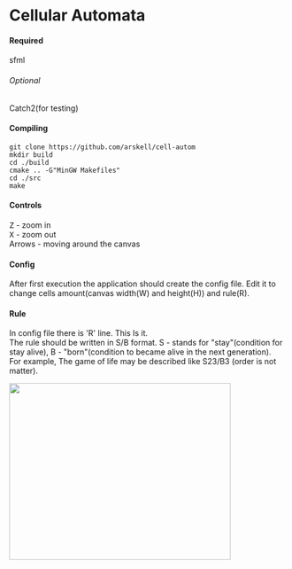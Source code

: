 # Cellular Automata

#### Required
sfml

###### Optional
Catch2(for testing)  

#### Compiling

`git clone https://github.com/arskell/cell-autom`  
`mkdir build`  
`cd ./build`  
`cmake .. -G"MinGW Makefiles"`  
`cd ./src`  
`make`  
  
#### Controls

<kbd>Z</kbd> - zoom in  
<kbd>X</kbd> - zoom out  
Arrows - moving around the canvas  

#### Config

After first execution the application should create the config file. Edit it to change cells amount(canvas width(W) and height(H)) and rule(R).


#### Rule

In config file there is 'R' line. This Is it.  
The rule should be written in S/B format. S - stands for "stay"(condition for stay alive), B - "born"(condition to became alive in the next generation).  
For example, The game of life may be described like S23/B3 (order is not matter).  
  
<img src="https://github.com/arskell/game-of-life/blob/master/screenshot.png" width="400" height="319">
